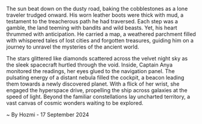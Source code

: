 
The sun beat down on the dusty road, baking the cobblestones as a lone traveler trudged onward. His worn leather boots were thick with mud, a testament to the treacherous path he had traversed. Each step was a gamble, the land teeming with bandits and wild beasts. Yet, his heart thrummed with anticipation. He carried a map, a weathered parchment filled with whispered tales of lost cities and forgotten treasures, guiding him on a journey to unravel the mysteries of the ancient world. 

The stars glittered like diamonds scattered across the velvet night sky as the sleek spacecraft hurtled through the void. Inside, Captain Anya monitored the readings, her eyes glued to the navigation panel. The pulsating energy of a distant nebula filled the cockpit, a beacon leading them towards a newly discovered planet. With a flick of her wrist, she engaged the hyperspace drive, propelling the ship across galaxies at the speed of light. Beyond the familiar constellations lay uncharted territory, a vast canvas of cosmic wonders waiting to be explored. 

~ By Hozmi - 17 September 2024
